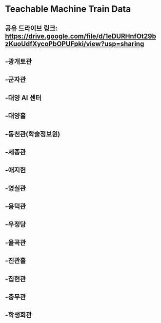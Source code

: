 
# Teachable Machine Train Data 

## 공유 드라이브 링크:  https://drive.google.com/file/d/1eDURHnfOt29bzKuoUdfXycoPbOPUFpki/view?usp=sharing


## -광개토관
## -군자관
## -대양 AI 센터
## -대양홀
## -동천관(학술정보원)
## -세종관
## -애지헌
## -영실관
## -용덕관
## -우정당
## -율곡관
## -진관홀
## -집현관
## -충무관
## -학생회관
